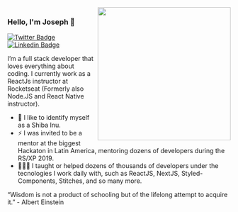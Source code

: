 <img align="right" src="https://github.com/josepholiveira/josepholiveira/blob/master/images/illustration.png" width="300"/>

### Hello, I'm Joseph 👋

[![Twitter Badge](https://img.shields.io/badge/-@josepholiveirad-3333cc?style=flat-square&labelColor=3333cc&logo=twitter&logoColor=white&link=https://twitter.com/josepholiveirad)](https://twitter.com/josepholiveirad) 
[![Linkedin Badge](https://img.shields.io/badge/-Joseph%20Oliveira-3333cc?style=flat-square&logo=Linkedin&logoColor=white&link=https://www.linkedin.com/in/josepholiveiraa/)](https://www.linkedin.com/in/josepholiveiraa/)

I’m a full stack developer that loves everything about coding. I currently work as a ReactJs instructor at Rocketseat (Formerly also Node.JS and React Native instructor). 

- 🐶 I like to identify myself as a Shiba Inu.
- ⚡ I was invited to be a mentor at the biggest Hackaton in Latin America, mentoring dozens of developers during the RS/XP 2019.
- 👨🏻‍💻 I taught or helped dozens of thousands of developers under the tecnologies I work daily with, such as ReactJS, NextJS, Styled-Components, Stitches, and so many more.

“Wisdom is not a product of schooling but of the lifelong attempt to acquire it.” - Albert Einstein
